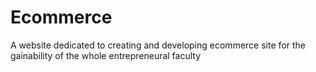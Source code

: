 # Ecommerce
A website dedicated to creating and developing ecommerce site for the gainability of the whole entrepreneural faculty
